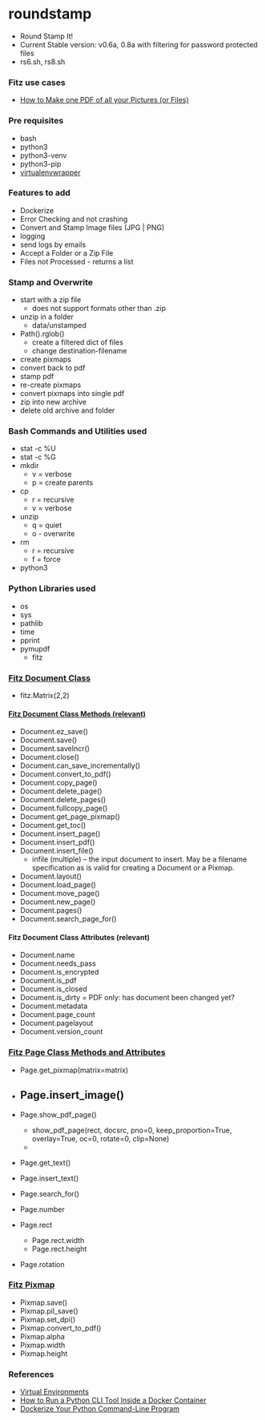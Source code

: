 # roundstamp
- Round Stamp It!
- Current Stable version: v0.6a, 0.8a with filtering for password protected files
- rs6.sh, rs8.sh


### Fitz use cases
- [How to Make one PDF of all your Pictures (or Files)](https://pymupdf.readthedocs.io/en/latest/recipes-images.html#how-to-make-one-pdf-of-all-your-pictures-or-files)

### Pre requisites
- bash
- python3
- python3-venv
- python3-pip
- [virtualenvwrapper](https://pypi.org/project/virtualenvwrapper/)


### Features to add
- Dockerize
- Error Checking and not crashing
- Convert and Stamp Image files (JPG | PNG)
- logging
- send logs by emails
- Accept a Folder or a Zip File
- Files not Processed - returns a list


### Stamp and Overwrite
- start with a zip file
    - does not support formats other than .zip
- unzip in a folder
    - data/unstamped
- Path().rglob()
    - create a filtered dict of files
    - change destination-filename
- create pixmaps
- convert back to pdf
- stamp pdf
- re-create pixmaps
- convert pixmaps into single pdf
- zip into new archive
- delete old archive and folder


### Bash Commands and Utilities used
- stat -c %U
- stat -c %G
- mkdir
    - v = verbose
    - p = create parents
- cp
    - r = recursive
    - v = verbose
- unzip
    - q = quiet
    - o - overwrite
- rm
    - r = recursive
    - f = force
- python3

### Python Libraries used
- os
- sys
- pathlib
- time
- pprint
- pymupdf
    - fitz

### [Fitz Document Class](https://pymupdf.readthedocs.io/en/latest/document.html)
- fitz.Matrix(2,2)

#### [Fitz Document Class Methods (relevant)](https://pymupdf.readthedocs.io/en/latest/document.html)
- Document.ez_save()
- Document.save()
- Document.saveIncr()
- Document.close()
- Document.can_save_incrementally()
- Document.convert_to_pdf()
- Document.copy_page()
- Document.delete_page()
- Document.delete_pages()
- Document.fullcopy_page()
- Document.get_page_pixmap()
- Document.get_toc()
- Document.insert_page()
- Document.insert_pdf()
- Document.insert_file()
    - infile (multiple) – the input document to insert. May be a filename specification as is valid for creating a Document or a Pixmap.
- Document.layout()
- Document.load_page()
- Document.move_page()
- Document.new_page()
- Document.pages()
- Document.search_page_for()

#### Fitz Document Class Attributes (relevant)
- Document.name
- Document.needs_pass
- Document.is_encrypted
- Document.is_pdf
- Document.is_closed
- Document.is_dirty = PDF only: has document been changed yet?
- Document.metadata
- Document.page_count
- Document.pagelayout
- Document.version_count


### [Fitz Page Class Methods and Attributes](https://pymupdf.readthedocs.io/en/latest/page.html)

- Page.get_pixmap(matrix=matrix)
- Page.insert_image()
    - 
- Page.show_pdf_page()
    - show_pdf_page(rect, docsrc, pno=0, keep_proportion=True, overlay=True, oc=0, rotate=0, clip=None)
    - 
- Page.get_text()
- Page.insert_text()
- Page.search_for()


- Page.number
- Page.rect
    - Page.rect.width
    - Page.rect.height
- Page.rotation

### [Fitz Pixmap](https://pymupdf.readthedocs.io/en/latest/pixmap.html)

- Pixmap.save()
- Pixmap.pil_save()
- Pixmap.set_dpi()
- Pixmap.convert_to_pdf()
- Pixmap.alpha
- Pixmap.width
- Pixmap.height


### References
- [Virtual Environments](https://ioflood.com/blog/python-activate-venv/)
- [How to Run a Python CLI Tool Inside a Docker Container](https://dteslya.engineer/blog/2022/07/14/how-to-run-a-python-cli-tool-inside-a-docker-container/)
- [Dockerize Your Python Command-Line Program](https://medium.com/swlh/dockerize-your-python-command-line-program-6a273f5c5544)